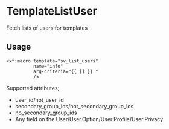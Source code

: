 # TemplateListUser

Fetch lists of users for templates

## Usage
```
<xf:macro template="sv_list_users" 
          name="info"
          arg-criteria="{{ [] }} "
          />
```

Supported attributes;
- user_id/not_user_id
- secondary_group_ids/not_secondary_group_ids
- no_secondary_group_ids
- Any field on the User/User.Option/User.Profile/User.Privacy
